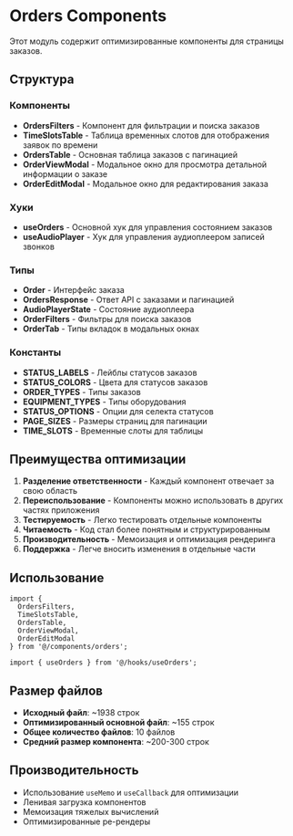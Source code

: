 # Orders Components

Этот модуль содержит оптимизированные компоненты для страницы заказов.

## Структура

### Компоненты

- **OrdersFilters** - Компонент для фильтрации и поиска заказов
- **TimeSlotsTable** - Таблица временных слотов для отображения заявок по времени
- **OrdersTable** - Основная таблица заказов с пагинацией
- **OrderViewModal** - Модальное окно для просмотра детальной информации о заказе
- **OrderEditModal** - Модальное окно для редактирования заказа

### Хуки

- **useOrders** - Основной хук для управления состоянием заказов
- **useAudioPlayer** - Хук для управления аудиоплеером записей звонков

### Типы

- **Order** - Интерфейс заказа
- **OrdersResponse** - Ответ API с заказами и пагинацией
- **AudioPlayerState** - Состояние аудиоплеера
- **OrderFilters** - Фильтры для поиска заказов
- **OrderTab** - Типы вкладок в модальных окнах

### Константы

- **STATUS_LABELS** - Лейблы статусов заказов
- **STATUS_COLORS** - Цвета для статусов заказов
- **ORDER_TYPES** - Типы заказов
- **EQUIPMENT_TYPES** - Типы оборудования
- **STATUS_OPTIONS** - Опции для селекта статусов
- **PAGE_SIZES** - Размеры страниц для пагинации
- **TIME_SLOTS** - Временные слоты для таблицы

## Преимущества оптимизации

1. **Разделение ответственности** - Каждый компонент отвечает за свою область
2. **Переиспользование** - Компоненты можно использовать в других частях приложения
3. **Тестируемость** - Легко тестировать отдельные компоненты
4. **Читаемость** - Код стал более понятным и структурированным
5. **Производительность** - Мемоизация и оптимизация рендеринга
6. **Поддержка** - Легче вносить изменения в отдельные части

## Использование

```tsx
import { 
  OrdersFilters, 
  TimeSlotsTable, 
  OrdersTable, 
  OrderViewModal, 
  OrderEditModal 
} from '@/components/orders';

import { useOrders } from '@/hooks/useOrders';
```

## Размер файлов

- **Исходный файл**: ~1938 строк
- **Оптимизированный основной файл**: ~155 строк
- **Общее количество файлов**: 10 файлов
- **Средний размер компонента**: ~200-300 строк

## Производительность

- Использование `useMemo` и `useCallback` для оптимизации
- Ленивая загрузка компонентов
- Мемоизация тяжелых вычислений
- Оптимизированные ре-рендеры
